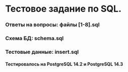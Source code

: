# Тестовое задание по SQL.
### Ответы на вопросы: файлы [1-8].sql
### Схема БД: schema.sql
### Тестовые данные: insert.sql
#### Тестировалось на PostgreSQL 14.2 и PostgreSQL 14.3

